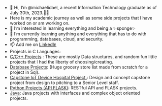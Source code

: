 - 👋 Hi, I’m @michaelidael, a recent Information Technology graduate as of July 30th, 2023.👨‍💻
- Here is my academic journey as well as some side projects that I have worked on or am working on. 
- 👀 I’m interested in learning everything and being a ✨sponge✨ 
- 🌱 I’m currently learning anything and everything that has to do with programming, databases, cloud, and security. 
- 📫 Add me on [LinkedIn](https://www.linkedin.com/in/michaelisoto/)
- Projects in C Languages:
- [C/C++ Projects](https://github.com/michaelidael/C-Projects) : These are mostly Data structures, and random fun little projects that I had the liberty of choosing/creating.
- [Database Projects](https://github.com/michaelidael/GroceryStoreDatabase/): (Huge grocery store list made from scratch for a project in Sql).
- [Capstone IoT Device Hospital Project.](https://github.com/michaelidael/C-Projects/blob/main/FinalReport.docx): Design and concept capstone project from design to pitching to a Senior Level staff.
- [Python Projects (API FLASK)](https://github.com/michaelidael/Python): RESTful API and FLASK projects.
- [Java](https://github.com/michaelidael/Java): Java projects with interfaces and complex object oriented projects.  
<!---
michaelidael/michaelidael is a ✨ special ✨ repository because its `README.md` (this file) appears on your GitHub profile.
You can click the Preview link to take a look at your changes.
--->
